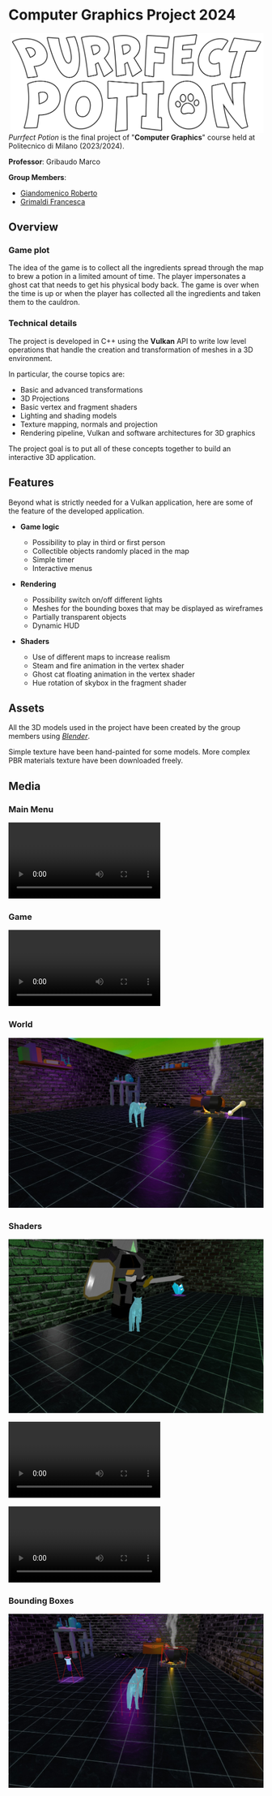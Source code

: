 # Computer Graphics Project 2024

<img src="github/assets/logo.png" width=500 px align="right" />

_Purrfect Potion_ is the final project of "**Computer Graphics**" course held at Politecnico di Milano (2023/2024).

**Professor**: Gribaudo Marco

**Group Members**:

- [Giandomenico Roberto](https://github.com/robertogiandomenico)
- [Grimaldi Francesca](https://github.com/FrancescaGrimaldi)

## Overview

### Game plot

The idea of the game is to collect all the ingredients spread through the map to brew a potion in a limited amount of time.
The player impersonates a ghost cat that needs to get his physical body back.
The game is over when the time is up or when the player has collected all the ingredients and taken them to the cauldron.

### Technical details

The project is developed in C++ using the **Vulkan** API to write low level operations that handle the creation and transformation of meshes in a 3D environment.

In particular, the course topics are:
- Basic and advanced transformations
- 3D Projections
- Basic vertex and fragment shaders
- Lighting and shading models
- Texture mapping, normals and projection
- Rendering pipeline, Vulkan and software architectures for 3D graphics

The project goal is to put all of these concepts together to build an interactive 3D application.

## Features

Beyond what is strictly needed for a Vulkan application, here are some of the feature of the developed application.

- **Game logic**			
  - Possibility to play in third or first person
  - Collectible objects randomly placed in the map
  - Simple timer
  - Interactive menus

- **Rendering**
  - Possibility switch on/off different lights
  - Meshes for the bounding boxes that may be displayed as wireframes
  - Partially transparent objects
  - Dynamic HUD

- **Shaders**
  - Use of different maps to increase realism
  - Steam and fire animation in the vertex shader
  - Ghost cat floating animation in the vertex shader
  - Hue rotation of skybox in the fragment shader

## Assets

All the 3D models used in the project have been created by the group members using [_Blender_](https://www.blender.org).

Simple texture have been hand-painted for some models. More complex PBR materials texture have been downloaded freely.

## Media

### Main Menu

![Main Menu](https://github.com/robertogiandomenico/computer_graphics_project_2024/blob/master/github/assets/menu.mp4)
### Game

![Gameplay](https://github.com/robertogiandomenico/computer_graphics_project_2024/blob/master/github/assets/gameplay.mp4)

### World

![World](github/assets/world.jpg)

### Shaders

![Ward Shader](github/assets/ward.jpg)

![SkyBox Hue Rotation](https://github.com/robertogiandomenico/computer_graphics_project_2024/blob/master/github/assets/skybox.mp4)

![Steam and Fire animation](https://github.com/robertogiandomenico/computer_graphics_project_2024/blob/master/github/assets/steam%26fire.mp4)



### Bounding Boxes

![Bounding Boxes](github/assets/boundingbox.jpg)

